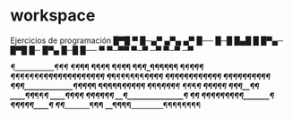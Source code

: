 # workspace
Ejercicios de programación
█▀█ ▀ █─▄▀ ▄▀▄ ▄▀ █── █─█
█▄█ █ █▀▄─ █▀█ █─ █▀▄ █─█
█── ▀ ▀─▀▀ ▀─▀ ─▀ ▀─▀ ─▀

_¶___________¶¶¶
_¶¶__________¶__¶
¶__¶_________¶___¶
¶___¶________¶___¶
¶____¶_______¶____¶¶¶¶¶¶
¶_____¶______¶__________¶¶
¶______¶¶¶__¶_¶¶_________¶¶¶¶¶¶¶¶¶¶¶¶¶
¶_____¶___¶¶_¶¶¶¶________________¶¶¶¶
_¶___¶___¶¶___¶¶___________¶¶¶¶¶¶
__¶__¶__¶___¶_____¶___¶¶¶¶_¶
___¶_¶_¶______________¶¶¶¶_¶
¶¶¶__¶¶_________¶¶¶¶______¶
¶___¶__¶_________¶¶____¶__¶
_¶___¶_¶_________________¶
__¶__¶_¶________________¶¶
___¶_¶¶___________________¶¶
____¶¶_________________¶¶___¶
____¶_________________¶__¶___¶
___¶_________________¶____¶¶¶¶
__¶___________________¶
__¶____________________¶
__¶_____¶¶¶¶¶¶¶¶_______¶
___¶__¶¶________¶¶____¶
___¶__¶___________¶____¶¶
__¶¶¶¶_____________¶¶¶¶¶¶¶¶
